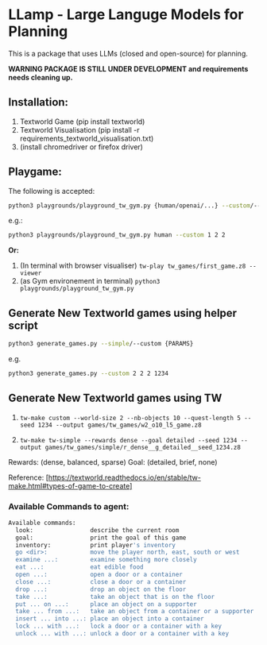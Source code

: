 # LLamp - Large Languge Models for Planning

This is a package that uses LLMs (closed and open-source) for planning. 

**WARNING PACKAGE IS STILL UNDER DEVELOPMENT and requirements needs cleaning up.**

## Installation:
1. Textworld Game (pip install textworld)
2. Textworld Visualisation (pip install -r requirements_textworld_visualisation.txt)
3. (install chromedriver or firefox driver)

## Playgame:
The following is accepted:
```bash
python3 playgrounds/playground_tw_gym.py {human/openai/...} --custom/--simple {PARAMS}
```

e.g.:
```bash
python3 playgrounds/playground_tw_gym.py human --custom 1 2 2
```

**Or:**
1. (In terminal with browser visualiser) `tw-play tw_games/first_game.z8 --viewer`
2. (as Gym environement in terminal) `python3 playgrounds/playground_tw_gym.py`


## Generate New Textworld games using helper script
```bash
python3 generate_games.py --simple/--custom {PARAMS}
```

e.g.
```bash
python3 generate_games.py --custom 2 2 2 1234
```


## Generate New Textworld games using TW
1. `tw-make custom --world-size 2 --nb-objects 10 --quest-length 5 --seed 1234 --output games/tw_games/w2_o10_l5_game.z8`

2. `tw-make tw-simple --rewards dense --goal detailed --seed 1234 --output games/tw_games/simple/r_dense__g_detailed__seed_1234.z8`

Rewards: (dense, balanced, sparse)
Goal: (detailed, brief, none)

Reference: [https://textworld.readthedocs.io/en/stable/tw-make.html#types-of-game-to-create]



### Available Commands to agent:
```bash
Available commands:
  look:                describe the current room
  goal:                print the goal of this game
  inventory:           print player's inventory
  go <dir>:            move the player north, east, south or west
  examine ...:         examine something more closely
  eat ...:             eat edible food
  open ...:            open a door or a container
  close ...:           close a door or a container
  drop ...:            drop an object on the floor
  take ...:            take an object that is on the floor
  put ... on ...:      place an object on a supporter
  take ... from ...:   take an object from a container or a supporter
  insert ... into ...: place an object into a container
  lock ... with ...:   lock a door or a container with a key
  unlock ... with ...: unlock a door or a container with a key
```

